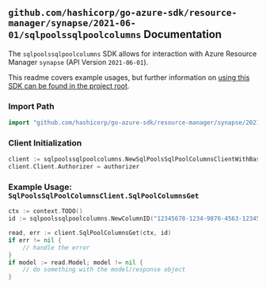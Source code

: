 
## `github.com/hashicorp/go-azure-sdk/resource-manager/synapse/2021-06-01/sqlpoolssqlpoolcolumns` Documentation

The `sqlpoolssqlpoolcolumns` SDK allows for interaction with Azure Resource Manager `synapse` (API Version `2021-06-01`).

This readme covers example usages, but further information on [using this SDK can be found in the project root](https://github.com/hashicorp/go-azure-sdk/tree/main/docs).

### Import Path

```go
import "github.com/hashicorp/go-azure-sdk/resource-manager/synapse/2021-06-01/sqlpoolssqlpoolcolumns"
```


### Client Initialization

```go
client := sqlpoolssqlpoolcolumns.NewSqlPoolsSqlPoolColumnsClientWithBaseURI("https://management.azure.com")
client.Client.Authorizer = authorizer
```


### Example Usage: `SqlPoolsSqlPoolColumnsClient.SqlPoolColumnsGet`

```go
ctx := context.TODO()
id := sqlpoolssqlpoolcolumns.NewColumnID("12345678-1234-9876-4563-123456789012", "example-resource-group", "workspaceName", "sqlPoolName", "schemaName", "tableName", "columnName")

read, err := client.SqlPoolColumnsGet(ctx, id)
if err != nil {
	// handle the error
}
if model := read.Model; model != nil {
	// do something with the model/response object
}
```
